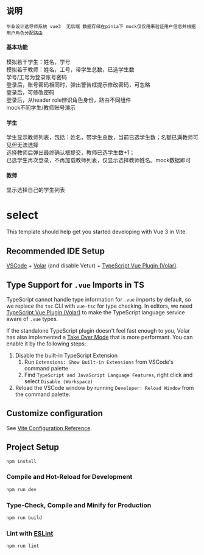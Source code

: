 ## 说明
    毕业设计选导师系统 vue3  无后端 数据存储在pinia下 mock仅仅用来验证用户信息并根据用户角色分配路由
#### 基本功能

模拟若干学生：姓名，学号  
模拟若干教师：姓名，工号，带学生总数，已选学生数  
学号/工号为登录账号密码  
登录后，账号密码相同时，弹出警告框提示修改密码，可忽略  
登录后，可修改密码  
登录后，从header role辨识角色身份，路由不同组件  
mock不同学生/教师账号演示  

#### 学生

学生显示教师列表，包括：姓名，带学生总数，当前已选学生数；名额已满教师可见但无法选择  
选择教师后弹出最终确认框提交，教师已选学生数+1；  
已选学生再次登录，不再加载教师列表，仅显示选择教师姓名。mock数据即可    

#### 教师  
显示选择自己的学生列表  


# select

This template should help get you started developing with Vue 3 in Vite.

## Recommended IDE Setup

[VSCode](https://code.visualstudio.com/) + [Volar](https://marketplace.visualstudio.com/items?itemName=Vue.volar) (and disable Vetur) + [TypeScript Vue Plugin (Volar)](https://marketplace.visualstudio.com/items?itemName=Vue.vscode-typescript-vue-plugin).

## Type Support for `.vue` Imports in TS

TypeScript cannot handle type information for `.vue` imports by default, so we replace the `tsc` CLI with `vue-tsc` for type checking. In editors, we need [TypeScript Vue Plugin (Volar)](https://marketplace.visualstudio.com/items?itemName=Vue.vscode-typescript-vue-plugin) to make the TypeScript language service aware of `.vue` types.

If the standalone TypeScript plugin doesn't feel fast enough to you, Volar has also implemented a [Take Over Mode](https://github.com/johnsoncodehk/volar/discussions/471#discussioncomment-1361669) that is more performant. You can enable it by the following steps:

1. Disable the built-in TypeScript Extension
    1) Run `Extensions: Show Built-in Extensions` from VSCode's command palette
    2) Find `TypeScript and JavaScript Language Features`, right click and select `Disable (Workspace)`
2. Reload the VSCode window by running `Developer: Reload Window` from the command palette.

## Customize configuration

See [Vite Configuration Reference](https://vitejs.dev/config/).

## Project Setup

```sh
npm install
```

### Compile and Hot-Reload for Development

```sh
npm run dev
```

### Type-Check, Compile and Minify for Production

```sh
npm run build
```

### Lint with [ESLint](https://eslint.org/)

```sh
npm run lint
```
